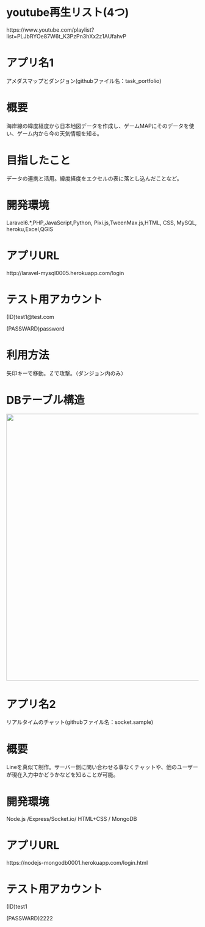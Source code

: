 <h1>youtube再生リスト(4つ)</h1>
https://www.youtube.com/playlist?list=PLJbRYOe87W6t_K3PzPn3hXx2z1AUfahvP
<br>
<h1>アプリ名1</h1>
<p>アメダスマップとダンジョン(githubファイル名：task_portfolio)</p>
<h1>概要</h1>
<p>海岸線の緯度経度から日本地図データを作成し、ゲームMAPにそのデータを使い、ゲーム内から今の天気情報を知る。</p>
<h1>目指したこと</h1>
<p>データの連携と活用。緯度経度をエクセルの表に落とし込んだことなど。</p>
<h1>開発環境</h1>
<p>Laravel6.*,PHP,JavaScript,Python, Pixi.js,TweenMax.js,HTML, CSS, MySQL, heroku,Excel,QGIS</p>
<h1>アプリURL</h1>
<a-href="">http://laravel-mysql0005.herokuapp.com/login</a>
<h1>テスト用アカウント</h1>
<p>(ID)test1@test.com</p>
<p>(PASSWARD)password</p>
<h1>利用方法</h1>
<p>矢印キーで移動。Ｚで攻撃。（ダンジョン内のみ）</p>
<h1>DBテーブル構造</h1>
<img width="700" src="https://user-images.githubusercontent.com/52999407/95173930-54241e80-07f4-11eb-95ed-2aef878ba5c9.jpg">

<h1>アプリ名2</h1>
<p>リアルタイムのチャット(githubファイル名：socket.sample)</p>
<h1>概要</h1>
<p>Lineを真似て制作。サーバー側に問い合わせる事なくチャットや、他のユーザーが現在入力中かどうかなどを知ることが可能。</p>
<h1>開発環境</h1>
<p>Node.js /Express/Socket.io/ HTML+CSS / MongoDB</p>
<h1>アプリURL</h1>
<a-href="">https://nodejs-mongodb0001.herokuapp.com/login.html</a>
<h1>テスト用アカウント</h1>
<p>(ID)test1</p>
<p>(PASSWARD)2222</p>




